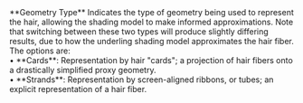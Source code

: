 <tr>
<td>**Geometry Type**</td>
<td>Indicates the type of geometry being used to represent the hair, allowing the shading model to make informed approximations. Note that switching between these two types will produce slightly differing results, due to how the underling shading model approximates the hair fiber. The options are:<br/>&#8226; **Cards**: Representation by hair "cards"; a projection of hair fibers onto a drastically simplified proxy geometry.<br/>&#8226; **Strands**: Representation by screen-aligned ribbons, or tubes; an explicit representation of a hair fiber.</td>
</tr>
